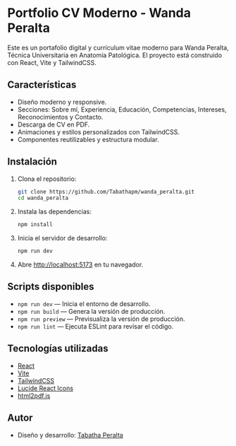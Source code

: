 # Portfolio CV Moderno - Wanda Peralta

Este es un portafolio digital y currículum vitae moderno para Wanda Peralta, Técnica Universitaria en Anatomía Patológica. El proyecto está construido con React, Vite y TailwindCSS.

## Características

- Diseño moderno y responsive.
- Secciones: Sobre mí, Experiencia, Educación, Competencias, Intereses, Reconocimientos y Contacto.
- Descarga de CV en PDF.
- Animaciones y estilos personalizados con TailwindCSS.
- Componentes reutilizables y estructura modular.

## Instalación

1. Clona el repositorio:

   ```sh
   git clone https://github.com/Tabathapm/wanda_peralta.git
   cd wanda_peralta
   ```

2. Instala las dependencias:

   ```sh
   npm install
   ```

3. Inicia el servidor de desarrollo:

   ```sh
   npm run dev
   ```

4. Abre [http://localhost:5173](http://localhost:5173) en tu navegador.

## Scripts disponibles

- `npm run dev` — Inicia el entorno de desarrollo.
- `npm run build` — Genera la versión de producción.
- `npm run preview` — Previsualiza la versión de producción.
- `npm run lint` — Ejecuta ESLint para revisar el código.

## Tecnologías utilizadas

- [React](https://react.dev/)
- [Vite](https://vitejs.dev/)
- [TailwindCSS](https://tailwindcss.com/)
- [Lucide React Icons](https://lucide.dev/)
- [html2pdf.js](https://github.com/eKoopmans/html2pdf.js)

## Autor

- Diseño y desarrollo: [Tabatha Peralta](https://www.linkedin.com/in/tabatha-peralta/)
